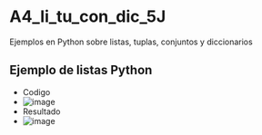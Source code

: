 # A4_li_tu_con_dic_5J
Ejemplos en Python sobre listas, tuplas, conjuntos y diccionarios
## Ejemplo de listas Python
- Codigo
- ![image](https://github.com/user-attachments/assets/3eb4c51f-1086-4b03-8a37-ab99466c3d14)
- Resultado
- ![image](https://github.com/user-attachments/assets/d413e510-0684-45f5-8b67-c5d0cfe0f818)

